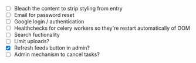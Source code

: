 - [ ] Bleach the content to strip styling from entry
- [ ] Email for password reset
- [ ] Google login / authentication
- [ ] Healthchecks for celery workers so they're restart automatically of OOM
- [ ] Search fuctionality
- [ ] Limit uploads?
- [x] Refresh feeds button in admin?
- [ ] Admin mechanism to cancel tasks?
